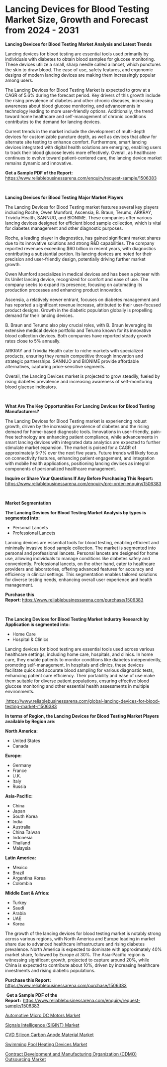 <p><h1>Lancing Devices for Blood Testing Market Size, Growth and Forecast from 2024 - 2031</h1></p><p><strong>Lancing Devices for Blood Testing Market Analysis and Latest Trends</strong></p>
<p><p>Lancing devices for blood testing are essential tools used primarily by individuals with diabetes to obtain blood samples for glucose monitoring. These devices utilize a small, sharp needle called a lancet, which punctures the skin to draw blood. The ease of use, safety features, and ergonomic designs of modern lancing devices are making them increasingly popular among users.</p><p>The Lancing Devices for Blood Testing Market is expected to grow at a CAGR of 5.6% during the forecast period. Key drivers of this growth include the rising prevalence of diabetes and other chronic diseases, increasing awareness about blood glucose monitoring, and advancements in technology leading to more user-friendly options. Additionally, the trend toward home healthcare and self-management of chronic conditions contributes to the demand for lancing devices.</p><p>Current trends in the market include the development of multi-depth devices for customizable puncture depth, as well as devices that allow for alternate site testing to enhance comfort. Furthermore, smart lancing devices integrated with digital health solutions are emerging, enabling users to track their blood glucose levels more effectively. Overall, as healthcare continues to evolve toward patient-centered care, the lancing device market remains dynamic and innovative.</p></p>
<p><strong>Get a Sample PDF of the Report:&nbsp;</strong> <a href="https://www.reliablebusinessarena.com/enquiry/request-sample/1506383?utm_campaign=1835&utm_medium=2&utm_source=Github&utm_content=ia&utm_term=07122024&utm_id=lancing-devices-for-blood-testing">https://www.reliablebusinessarena.com/enquiry/request-sample/1506383</a></p>
<p>&nbsp;</p>
<p><strong>Lancing Devices for Blood Testing Major Market Players</strong></p>
<p><p>The Lancing Devices for Blood Testing market features several key players including Roche, Owen Mumford, Ascensia, B. Braun, Terumo, ARKRAY, Trividia Health, SANNUO, and BIONIME. These companies offer various lancing devices designed for efficient blood sample collection, which is vital for diabetes management and other diagnostic purposes.</p><p>Roche, a leading player in diagnostics, has gained significant market shares due to its innovative solutions and strong R&D capabilities. The company reported revenues exceeding $60 billion in recent years, with diagnostics contributing a substantial portion. Its lancing devices are noted for their precision and user-friendly design, potentially driving further market growth.</p><p>Owen Mumford specializes in medical devices and has been a pioneer with its Unilet lancing device, recognized for comfort and ease of use. The company seeks to expand its presence, focusing on automating its production processes and enhancing product innovation.</p><p>Ascensia, a relatively newer entrant, focuses on diabetes management and has reported a significant revenue increase, attributed to their user-focused product designs. Growth in the diabetic population globally is propelling demand for their lancing devices.</p><p>B. Braun and Terumo also play crucial roles, with B. Braun leveraging its extensive medical device portfolio and Terumo known for its innovative blood collection devices. Both companies have reported steady growth rates close to 5% annually.</p><p>ARKRAY and Trividia Health cater to niche markets with specialized products, ensuring they remain competitive through innovation and strategic partnerships. SANNUO and BIONIME provide affordable alternatives, capturing price-sensitive segments.</p><p>Overall, the Lancing Devices market is projected to grow steadily, fueled by rising diabetes prevalence and increasing awareness of self-monitoring blood glucose indicators.</p></p>
<p>&nbsp;</p>
<p><strong>What Are The Key Opportunities For Lancing Devices for Blood Testing Manufacturers?</strong></p>
<p><p>The Lancing Devices for Blood Testing market is experiencing robust growth, driven by the increasing prevalence of diabetes and the rising demand for home-based diagnostic tools. Innovations in user-friendly, pain-free technology are enhancing patient compliance, while advancements in smart lancing devices with integrated data analytics are expected to further stimulate market expansion. The market is poised for a CAGR of approximately 5-7% over the next five years. Future trends will likely focus on connectivity features, enhancing patient engagement, and integration with mobile health applications, positioning lancing devices as integral components of personalized healthcare management.</p></p>
<p><strong>Inquire or Share Your Questions If Any Before Purchasing This Report:</strong> <a href="https://www.reliablebusinessarena.com/enquiry/pre-order-enquiry/1506383?utm_campaign=1835&utm_medium=2&utm_source=Github&utm_content=ia&utm_term=07122024&utm_id=lancing-devices-for-blood-testing">https://www.reliablebusinessarena.com/enquiry/pre-order-enquiry/1506383</a></p>
<p>&nbsp;</p>
<p><strong>Market Segmentation</strong></p>
<p><strong>The Lancing Devices for Blood Testing Market Analysis by types is segmented into:</strong></p>
<p><ul><li>Personal Lancets</li><li>Professional Lancets</li></ul></p>
<p><p>Lancing devices are essential tools for blood testing, enabling efficient and minimally invasive blood sample collection. The market is segmented into personal and professional lancets. Personal lancets are designed for home use, allowing individuals to manage conditions like diabetes safely and conveniently. Professional lancets, on the other hand, cater to healthcare providers and laboratories, offering advanced features for accuracy and efficiency in clinical settings. This segmentation enables tailored solutions for diverse testing needs, enhancing overall user experience and health management.</p></p>
<p><strong>Purchase this Report:&nbsp;</strong><a href="https://www.reliablebusinessarena.com/purchase/1506383?utm_campaign=1835&utm_medium=2&utm_source=Github&utm_content=ia&utm_term=07122024&utm_id=lancing-devices-for-blood-testing">https://www.reliablebusinessarena.com/purchase/1506383</a></p>
<p>&nbsp;</p>
<p><strong>The Lancing Devices for Blood Testing Market Industry Research by Application is segmented into:</strong></p>
<p><ul><li>Home Care</li><li>Hospital & Clinics</li></ul></p>
<p><p>Lancing devices for blood testing are essential tools used across various healthcare settings, including home care, hospitals, and clinics. In home care, they enable patients to monitor conditions like diabetes independently, promoting self-management. In hospitals and clinics, these devices facilitate quick and accurate blood sampling for various diagnostic tests, enhancing patient care efficiency. Their portability and ease of use make them suitable for diverse patient populations, ensuring effective blood glucose monitoring and other essential health assessments in multiple environments.</p></p>
<p><a href="https://www.reliablebusinessarena.com/global-lancing-devices-for-blood-testing-market-r1506383?utm_campaign=1835&utm_medium=2&utm_source=Github&utm_content=ia&utm_term=07122024&utm_id=lancing-devices-for-blood-testing">&nbsp;https://www.reliablebusinessarena.com/global-lancing-devices-for-blood-testing-market-r1506383</a></p>
<p><strong>In terms of Region, the Lancing Devices for Blood Testing Market Players available by Region are:</strong></p>
<p>
    <p> <strong> North America: </strong>
        <ul>
            <li>United States</li>
            <li>Canada</li>
        </ul>
        </p> 
    <p> <strong> Europe: </strong>
        <ul>
            <li>Germany</li>
            <li>France</li>
            <li>U.K.</li>
            <li>Italy</li>
            <li>Russia</li>
        </ul>
        </p> 
    <p> <strong> Asia-Pacific: </strong>
        <ul>
            <li>China</li>
            <li>Japan</li>
            <li>South Korea</li>
            <li>India</li>
            <li>Australia</li>
            <li>China Taiwan</li>
            <li>Indonesia</li>
            <li>Thailand</li>
            <li>Malaysia</li>
        </ul>
        </p> 
    <p> <strong> Latin America: </strong>
        <ul>
            <li>Mexico</li>
            <li>Brazil</li>
            <li>Argentina Korea</li>
            <li>Colombia</li>
        </ul>
        </p> 
    <p> <strong> Middle East & Africa: </strong>
        <ul>
            <li>Turkey</li>
            <li>Saudi</li>
            <li>Arabia</li>
            <li>UAE</li>
            <li>Korea</li>
        </ul>
    </p>
    </p>
<p><p>The growth of the lancing devices for blood testing market is notably strong across various regions, with North America and Europe leading in market share due to advanced healthcare infrastructure and rising diabetes prevalence. North America is expected to dominate with approximately 40% market share, followed by Europe at 30%. The Asia-Pacific region is witnessing significant growth, projected to capture around 20%, while China is expected to contribute about 10%, driven by increasing healthcare investments and rising diabetic populations.</p></p>
<p><strong>Purchase this Report: </strong><a href="https://www.reliablebusinessarena.com/purchase/1506383?utm_campaign=1835&utm_medium=2&utm_source=Github&utm_content=ia&utm_term=07122024&utm_id=lancing-devices-for-blood-testing">https://www.reliablebusinessarena.com/purchase/1506383</a></p>
<p>&nbsp;<strong>Get a Sample PDF of the Report:&nbsp;&nbsp;</strong><a href="https://www.reliablebusinessarena.com/enquiry/request-sample/1506383?utm_campaign=1835&utm_medium=2&utm_source=Github&utm_content=ia&utm_term=07122024&utm_id=lancing-devices-for-blood-testing">https://www.reliablebusinessarena.com/enquiry/request-sample/1506383</a></p>
<p><strong></strong></p>
<p><p><a href="https://issuu.com/reportprime-2/docs/automotive-micro-dc-motors-market-size-2030.pptx?utm_campaign=1835&utm_medium=2&utm_source=Github&utm_content=ia&utm_term=07122024&utm_id=lancing-devices-for-blood-testing">Automotive Micro DC Motors Market</a></p><p><a href="https://www.linkedin.com/pulse/projected-revenue-growth-signals-intelligence-sigint-market-79-mqb0f?utm_campaign=1835&utm_medium=2&utm_source=Github&utm_content=ia&utm_term=07122024&utm_id=lancing-devices-for-blood-testing">Signals Intelligence (SIGINT) Market</a></p><p><a href="https://issuu.com/reportprime-2/docs/cvd-silicon-carbon-anode-material-market-size-2030?utm_campaign=1835&utm_medium=2&utm_source=Github&utm_content=ia&utm_term=07122024&utm_id=lancing-devices-for-blood-testing">CVD Silicon Carbon Anode Material Market</a></p><p><a href="https://www.linkedin.com/pulse/deep-dive-swimming-pool-heating-devices-market-growth-146-45hae?utm_campaign=1835&utm_medium=2&utm_source=Github&utm_content=ia&utm_term=07122024&utm_id=lancing-devices-for-blood-testing">Swimming Pool Heating Devices Market</a></p><p><a href="https://www.linkedin.com/pulse/contract-development-manufacturing-organization-cdmo-outsourcing-ttrnc?utm_campaign=1835&utm_medium=2&utm_source=Github&utm_content=ia&utm_term=07122024&utm_id=lancing-devices-for-blood-testing">Contract Development and Manufacturing Organization (CDMO) Outsourcing Market</a></p></p>